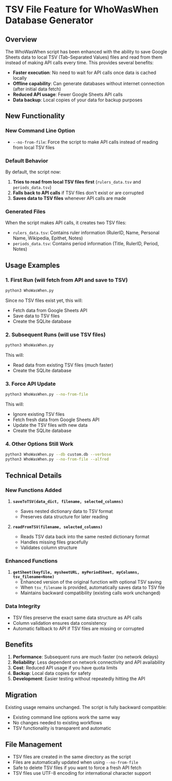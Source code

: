 # TSV File Feature for WhoWasWhen Database Generator

## Overview

The WhoWasWhen script has been enhanced with the ability to save Google Sheets data to local TSV (Tab-Separated Values) files and read from them instead of making API calls every time. This provides several benefits:

- **Faster execution**: No need to wait for API calls once data is cached locally
- **Offline capability**: Can generate databases without internet connection (after initial data fetch)
- **Reduced API usage**: Fewer Google Sheets API calls
- **Data backup**: Local copies of your data for backup purposes

## New Functionality

### New Command Line Option

- `--no-from-file`: Force the script to make API calls instead of reading from local TSV files

### Default Behavior

By default, the script now:
1. **Tries to read from local TSV files first** (`rulers_data.tsv` and `periods_data.tsv`)
2. **Falls back to API calls** if TSV files don't exist or are corrupted
3. **Saves data to TSV files** whenever API calls are made

### Generated Files

When the script makes API calls, it creates two TSV files:
- `rulers_data.tsv`: Contains ruler information (RulerID, Name, Personal Name, Wikipedia, Epithet, Notes)
- `periods_data.tsv`: Contains period information (Title, RulerID, Period, Notes)

## Usage Examples

### 1. First Run (will fetch from API and save to TSV)
```bash
python3 WhoWasWhen.py
```
Since no TSV files exist yet, this will:
- Fetch data from Google Sheets API
- Save data to TSV files
- Create the SQLite database

### 2. Subsequent Runs (will use TSV files)
```bash
python3 WhoWasWhen.py
```
This will:
- Read data from existing TSV files (much faster)
- Create the SQLite database

### 3. Force API Update
```bash
python3 WhoWasWhen.py --no-from-file
```
This will:
- Ignore existing TSV files
- Fetch fresh data from Google Sheets API
- Update the TSV files with new data
- Create the SQLite database

### 4. Other Options Still Work
```bash
python3 WhoWasWhen.py --db custom.db --verbose
python3 WhoWasWhen.py --no-from-file --alfred
```

## Technical Details

### New Functions Added

1. **`saveToTSV(data_dict, filename, selected_columns)`**
   - Saves nested dictionary data to TSV format
   - Preserves data structure for later reading

2. **`readFromTSV(filename, selected_columns)`**
   - Reads TSV data back into the same nested dictionary format
   - Handles missing files gracefully
   - Validates column structure

### Enhanced Functions

1. **`getSheet(keyfile, mysheetURL, myPeriodSheet, myColumns, tsv_filename=None)`**
   - Enhanced version of the original function with optional TSV saving
   - When `tsv_filename` is provided, automatically saves data to TSV file
   - Maintains backward compatibility (existing calls work unchanged)

### Data Integrity

- TSV files preserve the exact same data structure as API calls
- Column validation ensures data consistency
- Automatic fallback to API if TSV files are missing or corrupted

## Benefits

1. **Performance**: Subsequent runs are much faster (no network delays)
2. **Reliability**: Less dependent on network connectivity and API availability
3. **Cost**: Reduced API usage if you have quota limits
4. **Backup**: Local data copies for safety
5. **Development**: Easier testing without repeatedly hitting the API

## Migration

Existing usage remains unchanged. The script is fully backward compatible:
- Existing command line options work the same way
- No changes needed to existing workflows
- TSV functionality is transparent and automatic

## File Management

- TSV files are created in the same directory as the script
- Files are automatically updated when using `--no-from-file`
- Safe to delete TSV files if you want to force a fresh API fetch
- TSV files use UTF-8 encoding for international character support 